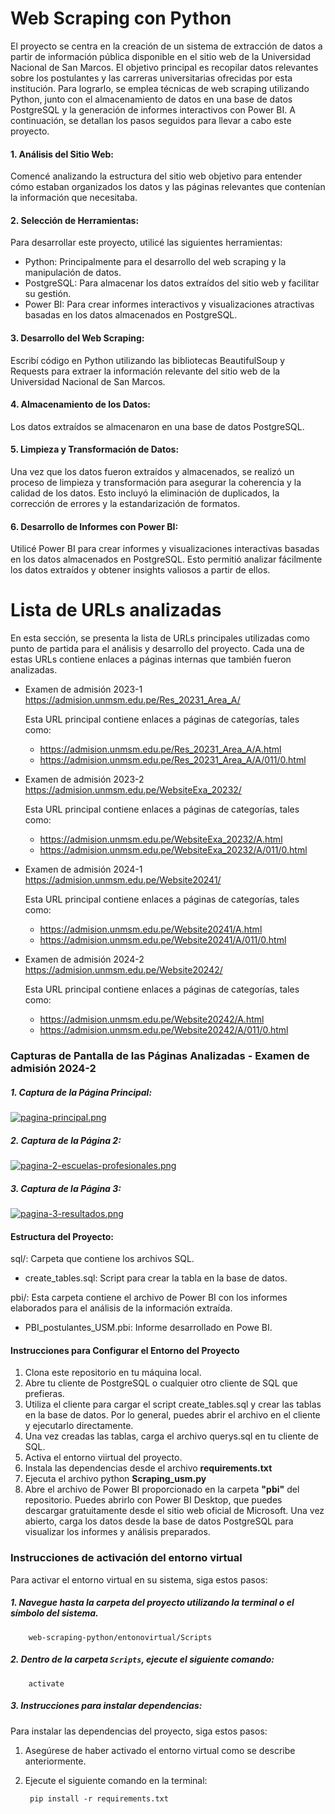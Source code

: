 # Web Scraping con Python

El proyecto se centra en la creación de un sistema de extracción de datos a partir de información pública disponible en el sitio web de la Universidad Nacional de San Marcos. El objetivo principal es recopilar datos relevantes sobre los postulantes y las carreras universitarias ofrecidas por esta institución. Para lograrlo, se emplea técnicas de web scraping utilizando Python, junto con el almacenamiento de datos en una base de datos PostgreSQL y la generación de informes interactivos con Power BI. A continuación, se detallan los pasos seguidos para llevar a cabo este proyecto.

#### 1. Análisis del Sitio Web:

Comencé analizando la estructura del sitio web objetivo para entender cómo estaban organizados los datos y las páginas relevantes que contenían la información que necesitaba.

#### 2. Selección de Herramientas:

Para desarrollar este proyecto, utilicé las siguientes herramientas:

- Python: Principalmente para el desarrollo del web scraping y la manipulación de datos.
- PostgreSQL: Para almacenar los datos extraídos del sitio web y facilitar su gestión.
- Power BI: Para crear informes interactivos y visualizaciones atractivas basadas en los datos almacenados en PostgreSQL.

#### 3. Desarrollo del Web Scraping:

Escribí código en Python utilizando las bibliotecas BeautifulSoup y Requests para extraer la información relevante del sitio web de la Universidad Nacional de San Marcos.

#### 4. Almacenamiento de los Datos:

Los datos extraídos se almacenaron en una base de datos PostgreSQL. 

#### 5. Limpieza y Transformación de Datos:

Una vez que los datos fueron extraídos y almacenados, se realizó un proceso de limpieza y transformación para asegurar la coherencia y la calidad de los datos. Esto incluyó la eliminación de duplicados, la corrección de errores y la estandarización de formatos.

#### 6. Desarrollo de Informes con Power BI:

Utilicé Power BI para crear informes y visualizaciones interactivas basadas en los datos almacenados en PostgreSQL. Esto permitió analizar fácilmente los datos extraídos y obtener insights valiosos a partir de ellos.

# Lista de URLs analizadas

En esta sección, se presenta la lista de URLs principales utilizadas como punto de partida para el análisis y desarrollo del proyecto. Cada una de estas URLs contiene enlaces a páginas internas que también fueron analizadas.

- Examen de admisión 2023-1
https://admision.unmsm.edu.pe/Res_20231_Area_A/

	Esta URL principal contiene enlaces a páginas de categorías, tales como:
	
	- 	https://admision.unmsm.edu.pe/Res_20231_Area_A/A.html
	- 	https://admision.unmsm.edu.pe/Res_20231_Area_A/A/011/0.html

- Examen de admisión 2023-2
https://admision.unmsm.edu.pe/WebsiteExa_20232/

	Esta URL principal contiene enlaces a páginas de categorías, tales como:
	
	- 	https://admision.unmsm.edu.pe/WebsiteExa_20232/A.html
	- 	https://admision.unmsm.edu.pe/WebsiteExa_20232/A/011/0.html
	
- Examen de admisión 2024-1
https://admision.unmsm.edu.pe/Website20241/

	Esta URL principal contiene enlaces a páginas de categorías, tales como:
	
	- 	https://admision.unmsm.edu.pe/Website20241/A.html
	- 	https://admision.unmsm.edu.pe/Website20241/A/011/0.html
	
- Examen de admisión 2024-2
https://admision.unmsm.edu.pe/Website20242/

	Esta URL principal contiene enlaces a páginas de categorías, tales como:
	
	- 	https://admision.unmsm.edu.pe/Website20242/A.html
	- 	https://admision.unmsm.edu.pe/Website20242/A/011/0.html
	
### Capturas de Pantalla de las Páginas Analizadas - Examen de admisión 2024-2

##### 1. Captura de la Página Principal:

[![pagina-principal.png](https://i.postimg.cc/nhgC5Wp6/pagina-principal.png)](https://postimg.cc/5X54QnH3)
##### 2. Captura de la Página 2:

[![pagina-2-escuelas-profesionales.png](https://i.postimg.cc/BQtZ0CYs/pagina-2-escuelas-profesionales.png)](https://postimg.cc/TpMvjnvH)
##### 3. Captura de la Página 3:

[![pagina-3-resultados.png](https://i.postimg.cc/qRVRjC4n/pagina-3-resultados.png)](https://postimg.cc/GBKdptBh)

#### Estructura del Proyecto:

sql/: Carpeta que contiene los archivos SQL.

- create_tables.sql: Script para crear la tabla en la base de datos.

pbi/: Esta carpeta contiene el archivo de Power BI con los informes elaborados para el análisis de la información extraída.

- PBI_postulantes_USM.pbi: Informe desarrollado en Powe BI.

#### Instrucciones para Configurar el Entorno del Proyecto

1. Clona este repositorio en tu máquina local.
2. Abre tu cliente de PostgreSQL o cualquier otro cliente de SQL que prefieras.
3. Utiliza el cliente para cargar el script create_tables.sql y crear las tablas en la base de datos. Por lo general, puedes abrir el archivo en el cliente y ejecutarlo directamente.
4. Una vez creadas las tablas, carga el archivo querys.sql en tu cliente de SQL.
5. Activa el entorno viirtual del proyecto.
6. Instala las dependencias desde el archivo **requirements.txt**
7. Ejecuta el archivo python **Scraping_usm.py**
8. Abre el archivo de Power BI proporcionado en la carpeta **"pbi"** del repositorio. Puedes abrirlo con Power BI Desktop, que puedes descargar gratuitamente desde el sitio web oficial de Microsoft. Una vez abierto, carga los datos desde la base de datos PostgreSQL para visualizar los informes y análisis preparados.

### Instrucciones de activación del entorno virtual

Para activar el entorno virtual en su sistema, siga estos pasos:

##### 1. Navegue hasta la carpeta del proyecto utilizando la terminal o el símbolo del sistema.

		web-scraping-python/entonovirtual/Scripts

##### 2. Dentro de la carpeta `Scripts`, ejecute el siguiente comando:

		activate

##### 3. Instrucciones para instalar dependencias:

Para instalar las dependencias del proyecto, siga estos pasos:

1. Asegúrese de haber activado el entorno virtual como se describe anteriormente.
2. Ejecute el siguiente comando en la terminal:

		pip install -r requirements.txt

